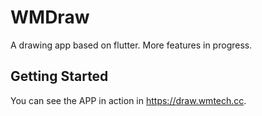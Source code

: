 # WMDraw

A drawing app based on flutter. More features in progress.

## Getting Started

You can see the APP in action in https://draw.wmtech.cc.

